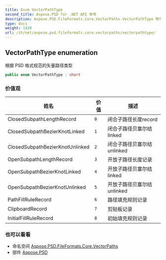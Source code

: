 ```yaml
---
title: Enum VectorPathType
second_title: Aspose.PSD for .NET API 参考
description: Aspose.PSD.FileFormats.Core.VectorPaths.VectorPathType 枚举. 根据 PSD 格式规范的矢量路径类型
type: docs
weight: 1420
url: /zh/net/aspose.psd.fileformats.core.vectorpaths/vectorpathtype/
---
```

## VectorPathType enumeration

根据 PSD 格式规范的矢量路径类型

```csharp
public enum VectorPathType : short
```

### 价值观

| 姓名 | 价值 | 描述 |
| --- | --- | --- |
| ClosedSubpathLengthRecord | `0` | 闭合子路径长度record |
| ClosedSubpathBezierKnotLinked | `1` | 闭合子路径贝塞尔结 linked |
| ClosedSubpathBezierKnotUnlinked | `2` | 闭合子路径贝塞尔结 unlinked |
| OpenSubpathLengthRecord | `3` | 开放子路径长度记录 |
| OpenSubpathBezierKnotLinked | `4` | 开放子路径贝塞尔结 linked |
| OpenSubpathBezierKnotUnlinked | `5` | 开放子路径贝塞尔结 unlinked |
| PathFillRuleRecord | `6` | 路径填充规则记录 |
| ClipboardRecord | `7` | 剪贴板记录 |
| InitialFillRuleRecord | `8` | 初始填充规则记录 |

### 也可以看看

* 命名空间 [Aspose.PSD.FileFormats.Core.VectorPaths](../../aspose.psd.fileformats.core.vectorpaths/)
* 部件 [Aspose.PSD](../../)


